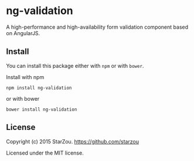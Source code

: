 # ng-validation
A high-performance and high-availability form validation component based on AngularJS.

## Install

You can install this package either with `npm` or with `bower`.

Install with npm

```
npm install ng-validation
```

or with bower

```
bower install ng-validation
```

## License
Copyright (c) 2015 StarZou. https://github.com/starzou

Licensed under the MIT license.